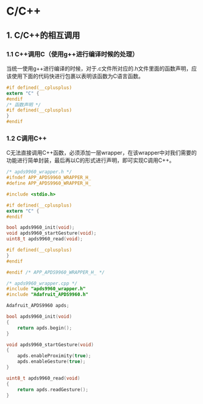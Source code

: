 # C/C++

## 1. C/C++的相互调用

### 1.1 C++调用C（使用g++进行编译时候的处理）

当统一使用g++进行编译的时候，对于.c文件所对应的.h文件里面的函数声明，应该使用下面的代码快进行包裹以表明该函数为C语言函数。

```c
#if defined(__cplusplus)
extern "C" {
#endif
/* 函数声明 */
#if defined(__cplusplus)
}
#endif
```

### 1.2 C调用C++

C无法直接调用C++函数，必须添加一层wrapper，在该wrapper中对我们需要的功能进行简单封装，最后再以C的形式进行声明，即可实现C调用C++。

```c
/* apds9960_wrapper.h */
#ifndef APP_APDS9960_WRAPPER_H_
#define APP_APDS9960_WRAPPER_H_

#include <stdio.h>

#if defined(__cplusplus)
extern "C" {
#endif

bool apds9960_init(void);
void apds9960_startGesture(void);
uint8_t apds9960_read(void);

#if defined(__cplusplus)
}
#endif

#endif /* APP_APDS9960_WRAPPER_H_ */
```

```c
/* apds9960_wrapper.cpp */
#include "apds9960_wrapper.h"
#include "Adafruit_APDS9960.h"

Adafruit_APDS9960 apds;

bool apds9960_init(void)
{
    return apds.begin();
}

void apds9960_startGesture(void)
{
    apds.enableProximity(true);
    apds.enableGesture(true);
}

uint8_t apds9960_read(void)
{
    return apds.readGesture();
}
```